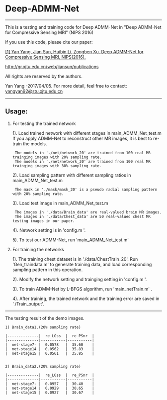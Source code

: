 # Deep-ADMM-Net

***********************************************************************************************************

This is a testing and training code for Deep ADMM-Net in "Deep ADMM-Net for Compressive Sensing MRI" (NIPS 2016)
 
If you use this code, please cite our paper:

[[1] Yan Yang, Jian Sun, Huibin Li, Zongben Xu. Deep ADMM-Net for Compressive Sensing MRI, NIPS(2016).](http://gr.xjtu.edu.cn/web/jiansun/publications])

http://gr.xjtu.edu.cn/web/jiansun/publications

All rights are reserved by the authors.

Yan Yang -2017/04/05. For more detail, feel free to contact: yangyan92@stu.xjtu.edu.cn


***********************************************************************************************************



## Usage:

1. For testing the trained network 

	1). Load trained network with different stages in main_ADMM_Net_test.m
	If you apply ADMM-Net to  reconstruct  other MR images, it is best to re-train the models.

	 	The models in './net/network_20' are trained from 100 real MR trainging images with 20% sampling rate.
		The models in './net/network_30' are trained from 100 real MR trainging images with 30% sampling rate.
 

	2). Load  sampling pattern with different sampling ratios in main_ADMM_Net_test.m

   		The mask in './mask/mask_20' is a pseudo radial sampling pattern with 20% sampling rate.
   
	3). Load test image  in main_ADMM_Net_test.m

   		The images in './data/Brain_data' are real-valued brain MR images.
   		The images in './data/Chest_data' are 50 real-valued chest MR testing images in our paper.

	4). Network setting is in  'config.m '.

	5). To test our ADMM-Net, run 'main_ADMM_Net_test.m'


2. For training the networks

	1). The training chest dataset is in './data/ChestTrain_20'.
    	    Run 'Gen_traindata.m' to generate training data, and load  corresponding sampling pattern in this operation. 

	2). Modify the network setting and trainging setting in  'config.m '.

	3). To train ADMM-Net by L-BFGS algorithm, run 'main_netTrain.m' . 

	4). After training, the trained network and the training error are saved in './Train_output'.



***********************************************************************************************************

The testing result of the demo images.

	1) Brain_data1.(20% sampling rate)

	|--------------|  re_LOss  |  re_PSnr  | 
	|--------------|-----------|-----------| 
	|  net-stage7- |  0.0578   |  35.60    |  
	|  net-stage14 |  0.0562   |  35.83    |  
	|  net-stage15 |  0.0561   |  35.85    |  


	2) Brain_data2.(20% sampling rate)

	|--------------|  re_LOss  |  re_PSnr  | 
	|--------------|-----------|-----------|  
	|  net-stage7- |  0.0957   |  30.40    |  
	|  net-stage14 |  0.0929   |  30.65    |  
	|  net-stage15 |  0.0927   |  30.67    |  





